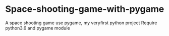 # Space-shooting-game-with-pygame
A space shooting game use pygame, my veryfirst python project
Require python3.6 and pygame module
